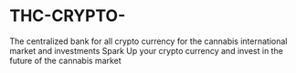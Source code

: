 # THC-CRYPTO-
The centralized bank for all crypto currency for the cannabis international market and investments  Spark Up your crypto currency and invest in the future of the cannabis market
